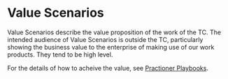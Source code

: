 # Value Scenarios
Value Scenarios describe the value proposition of the work of the TC.
The intended audience of Value Scenarios is outside the TC,
particularly showing the business value to the enterprise 
of making use of
our work products.
They tend to be high level.

For the details of how to acheive the value, 
see [Practioner Playbooks](../PractionerPlaybooks/README.md).
